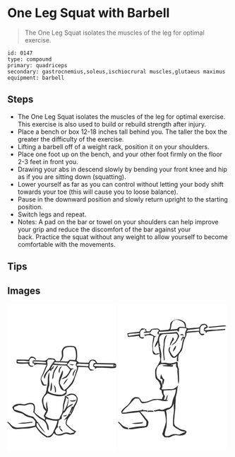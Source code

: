 # One Leg Squat with Barbell
> The One Leg Squat isolates the muscles of the leg for optimal exercise.

``` 
id: 0147 
type: compound 
primary: quadriceps 
secondary: gastrocnemius,soleus,ischiocrural muscles,glutaeus maximus 
equipment: barbell 
``` 

## Steps

 - The One Leg Squat isolates the muscles of the leg for optimal exercise. This exercise is also used to build or rebuild strength after injury.
 - Place a bench or box 12-18 inches tall behind you. The taller the box the greater the difficulty of the exercise.
 - Lifting a barbell off of a weight rack, position it on your shoulders.
 - Place one foot up on the bench, and your other foot firmly on the floor 2-3 feet in front you.
 - Drawing your abs in descend slowly by bending your front knee and hip as if you are sitting down (squatting).
 - Lower yourself as far as you can control without letting your body shift towards your toe (this will cause you to loose balance).
 - Pause in the downward position and slowly return upright to the starting position.
 - Switch legs and repeat.
 - Notes: A pad on the bar or towel on your shoulders can help improve your grip and reduce the discomfort of the bar against your back. Practice the squat without any weight to allow yourself to become comfortable with the movements.

## Tips


## Images

<svg width="185pt" height="250pt" viewBox="0 0 185 250" xmlns="http://www.w3.org/2000/svg"><g fill="#FFF"><path d="M0 0h185v103.33c-.7-1.26-1.53-2.59-3.16-2.41-9.71-.41-19.45-.37-29.15-.66-1.5-1.71-2.06-4.64-4.56-5.19-1.99-.43-4.09-.46-6.07-.03-2.1.8-2.88 3.16-4.14 4.83-5.55.08-11.11.02-16.65-.4-1.26-1.33-2.55-2.64-3.86-3.92 2.09-5.08 1.19-10.69.8-16-.9-2.77-1.31-6.94-4.75-7.59-4.67-1.11-9.61-.72-14.27.31-3.22.66-5.18 3.62-6.39 6.44-1.25 3.33.09 6.88-.08 10.3-.82 2.91-2.55 5.46-3.72 8.24-2.03.03-4.06.04-6.09.05-1.17-1.69-2.05-4.15-4.37-4.47-2.75-.46-5.57-.78-8.35-.57-2.28 1.03-3.79 3.44-6.19 4.09-5.67.03-11.33-.88-17.01-.52-1.32.2-3.19-.39-3.88 1.16-.3 1.19-.28 2.43-.39 3.65.77.22 2.31.67 3.08.89-.04 1.07-.08 2.14-.13 3.21 2.38-3.49 6.72-2.18 10.27-2.08 3.54.26 7.09.41 10.64.7-3.54 6.46-5.22 13.73-8.89 20.13-2.38 4.31-.24 9.23 1.45 13.36 1.82 2.91 6.15 2.21 8.56.37-1.79-.15-3.57-.27-5.35-.37-1.43-2.99-3.55-5.67-4.52-8.87-.52-3.05 1.92-5.46 3.18-8 2.43-4.71 4.14-9.75 6.47-14.51 1.32-2.64.3-5.64.05-8.4.46-.69 1.38-2.08 1.84-2.77 2.77-.06 5.54-.05 8.31 0 .98.69 1.96 1.38 2.95 2.06-1.82 1.34-3.28 3.05-4.14 5.15-2.54 2.33-3.65 5.63-5.37 8.52-3.29 4.12-7.8 7.69-9.04 13.08-.41 1.53.94 2.81 1.39 4.17 1.26-5.94 3.96-11.75 9.17-15.22.26.67.78 2.01 1.03 2.68.64-1.29 1.28-2.58 1.93-3.87l1.95-.64c.79-1.94 1.54-3.9 2.21-5.88-2.03 2.28-4.04 4.59-6.22 6.73 1.17-2.75 2.38-5.5 4.18-7.91 7.37 1.4 14.95 1.25 22.43 1.44 2.38 2.21 4.62 4.57 6.55 7.2-1.92 4.35-4.28 8.76-8.19 11.65-2.41 1.39-4.89 2.74-6.83 4.78 2.9-.86 5.84-1.74 8.56-3.11 3.51-3.33 5.71-7.74 8-11.95.54-1.52 2.17-1.88 3.46-2.51.33-.25.99-.73 1.32-.98-1.87-.05-3.73-.03-5.6.02-1.72-2.24-3.79-4.17-5.93-6 1.81-2.27 3.56-4.59 5.22-6.97 3.7.39 7.42.7 11.03 1.63-.52 1.78-1.34 3.52-1.44 5.41.56 1.54 1.51 2.89 2.34 4.3-2.37 8.87-4.66 18.06-9.73 25.83-3.86 4.41-7.33 9.45-12.46 12.49-2.7-3.63-5.22-7.44-7.26-11.47-.16-7.73 7.18-14.33 4.73-22.37-3.04 7.12-7.14 14.5-6.44 22.48 1.15 5.38 3.87 12.77 10.52 12.56.58.59 1.15 1.18 1.71 1.79-2.41 2.31-5.07 5.04-8.73 4.81-6.82.03-13.87-1.22-19.97-4.36-3.13-1.71-1.78-5.68-.82-8.33 1.91-4.27.78-8.99.94-13.49-.22-4 .57-7.97.45-11.96-4.81 6.83-1.53 15.58-3.78 23.15-1.43 4.3-.98 9.13-3.2 13.16-2.16 2.67-4.59 5.3-5.4 8.75-1.64 4.48.88 8.98 1.49 13.42.36 3.24 2.88 5.38 5.18 7.38-1.68 2.74-3.15 5.62-4.17 8.68 1.27 1.88 2.78 3.79 2.55 6.23-6.81-3.02-12.64-7.72-18.07-12.73.15-4.65 1.97-10.11-1.17-14.16-4.06-3.33-9.51-1.59-13.93-.04-3 1.4-6.12-.3-9.18-.46-5.17-.06-11.1 1.34-13.62 6.36 1.28 2.24 2.12 4.99 4.34 6.51 3.55 1.88 7.63 2.29 11.42 3.53 2.69.63 4.42 2.95 6.75 4.23 3.81 2.05 8.24 2.42 12.16 4.18 1.84 1.2 3.16 3.08 4.27 4.94.46 2.43-.19 4.93-.26 7.39-9.54 2.15-19.3 2.85-29.04 3.35-5.22.33-10.12-2.55-13.3-6.52-1.18-1.55-2.84-2.55-4.62-3.27V0m40.25 89.41a19.251 19.251 0 0 0-4.37 5.38c-6.71-.14-13.42-.53-20.12-.14.13 2.13-1.23 5.26 1.17 6.5 6.04.72 12.17.29 18.25.39 1.03 4.2 5.97 6.97 9.56 3.88-2.28-.77-5.79.21-6.98-2.5-.1-1.47.01-2.94-.26-4.39-5.74 1.55-11.7.61-17.55.68-1.62.2-2.53-1.37-3.52-2.32 6.82-.45 13.99-.88 20.61 1.01.68-2.5 1.26-6.39 4.73-6.12 2.59-.71 4.25.96 5.5 2.98l1.27.28c-.11-4.39-4.69-5.74-8.29-5.63m64.81 13.24c2.61.74 5.88 3.02 8.06.2-2.67-.38-5.37-.52-8.06-.2m-24.41 7.9c-3.56 5.03-3.85 11.37-4.52 17.28 3.48-2.27 1.98-6.91 3.15-10.32 1.6-4.7 5-8.51 7.22-12.91-3.09.48-4.17 3.74-5.85 5.95m7.87-1.1c-1.09 2.44-2.59 5.9-.08 7.97.44-2.15.62-4.34 1.14-6.47.86-1.86 2.29-3.41 3.34-5.17-1.7.89-3.69 1.71-4.4 3.67m22.51 12.33l1.44.04c-.13-4.29 2.86-7.5 3.92-11.44-3.19 2.96-5.69 6.87-5.36 11.4m-16.05 15.6c3.68-2.8 5.66-7.17 8.4-10.8-4.16 2.24-6.93 6.41-8.4 10.8M74.9 132.5c-1.51 5.02-1.54 10.32-2.16 15.5.54-.28 1.61-.84 2.15-1.12 1.31-4.67 1.27-9.71.01-14.38m4.08 5.08c1.29 4.42 2.34 8.95 1.69 13.59.66-.76 1.34-1.5 1.93-2.31.19-4.06-.27-8.52-3.62-11.28m-49.01 63.86c-4.16.03-8.3.54-12.32 1.64 6.47.7 12.96-.22 19.4-.81 2.23-.29 4.65-.34 6.49-1.79-4.57-.58-9.01.98-13.57.96z"/><path d="M96.53 76.49c3.69-3.98 9.64-3.42 14.55-3.16 3.61.2 4.21 4.57 4.93 7.34.42 4.86 1.76 10.27-1.02 14.69-3.06.05-6.1-.56-9.16-.47-1.13.83-2 1.97-3.06 2.89-4.38.37-8.78-.48-13.17-.43 3.43-1.82 4.73-5.68 5.34-9.26.27-3.82-1.4-8.48 1.59-11.6zM139.56 108.81c-.22-4.59-.72-10.47 4.25-12.81 2.79.42 5.57 1.21 6.66 4.1-.96.18-2.88.54-3.83.73-.35 1.31-.8 2.61-.91 3.98-.31 1.85 2.02 2.27 3.08 3.27.05.62.14 1.85.19 2.46 1.24-.77 2.24-2.32 3.86-2.19 7.05-.03 14.12-.07 21.15.66 3.4.35 6.87.29 10.2-.59.19-.66.59-1.99.79-2.66V250H0v-48.54c3.76 2.7 5.7 7.24 9.52 9.85 5.63 2.23 11.74.33 17.57.37 7.15.19 14.23-1.21 21.04-3.26 3.04 4.37 6.09 8.85 10.19 12.32 2.49 2.15 5.4 3.73 8.03 5.7 2.14-.08 4.39.29 6.46-.37 2.75-1.67 4.72-4.32 6.47-6.96 2.2 3.7 6.72 4.54 10.71 4.13 3.6 0 6.48-2.74 10.06-2.88 2.07.24 3.98 1.15 6.03 1.52 2.35.1 4.65-.55 6.98-.82 1.33-1.6 2.61-3.24 3.82-4.93-6.39-2.45-11.52-7.22-16.11-12.12-.56-6.01 3.32-11.02 6.88-15.42 4.07-4.9 5.1-11.42 8.35-16.79 2.04-3.97 4.47-8.58 2.99-13.12-1.47-2.55-3.27-5.52-6.4-6.11-4.56-1.16-9.74.29-12.98 3.72 4.44.42 8.48-3.46 12.86-1.66 2.26 1.11 5.07 2.65 5.21 5.49.56 5.65-3.57 10.12-6.05 14.79-.44-.24-1.33-.7-1.77-.94-1.39 3.91-2.86 7.8-4.5 11.62.56-.25 1.69-.74 2.25-.98 1.2-2.84 2.47-5.66 3.9-8.39a55.41 55.41 0 0 1-4.88 11.23c-.51-.66-1.02-1.32-1.52-1.97-2.26 4.55-5.93 8.14-9.14 12 1.69-.8 3.35-1.68 4.97-2.65-1.15 3.26-2.66 7.17-1.17 10.52 4.25 4.75 9.25 8.83 14.59 12.32-2.56.83-5.18 1.46-7.8 2.05-3.84-1.89-8.21-1.93-12.08-.09-3.62 1.72-7.64 1.97-11.54 1.22-.79-1.73-1.5-3.49-2.1-5.29 1.25-1.87 2.46-3.77 3.64-5.68.85-.28 1.7-.55 2.55-.83-.44-.38-1.31-1.16-1.75-1.55.88-3.26 1.69-6.54 2.1-9.9 1.68-.9 3.36-1.8 5.02-2.73.02-1.64.04-3.28.04-4.92.94-1.62 1.87-3.24 2.8-4.86 4.57-1.88 4.88-7.72 9.16-9.82 2.6-1.75 5.51-3.12 7.67-5.47-4.08.28-7.22 2.9-10.17 5.44.51-5.39 3.38-10.8 1.43-16.2-1.78-1.17-3.56-2.34-5.35-3.51-.32 6.64-3.54 12.78-3.51 19.47-.14 4.59-.46 9.53-3.16 13.44-1.42 2.09-2.12 4.54-3.3 6.77-3.82.91-7.88.81-11.72.09-4.15-1.29-8.73-1.98-11.95-5.16 1.9-4.09 5.62-8.12 4.34-12.95-.99-3.92-1.13-7.96-1.56-11.96-1.84 4.45-1.37 9.25-.5 13.85-4.68-4.75-6.32-11.67-5.31-18.14.69-4.06 4.66-6.12 6.94-9.22 4.73 2.21 9.84 3.53 14.92 4.67 5.39.71 11.8 1.14 16.02-2.96 2.28-1.82 1.54-4.92 1.5-7.43 3.08-3.15 6.35-6.12 9.25-9.44 3.4-4.17 4-9.67 6.02-14.5 1.71-4.94 4.05-9.75 4.52-15.02 5.55.16 11.11.09 16.64.59 1.02 2.1 2.36 4.01 4.07 5.6 2.24-.12 4.46-.29 6.67-.68-2.11-1.01-4.42-1.39-6.7-1.82l-1.6-1.92m-34.14 54.8c2.4 2.58 6.33 2.46 9.5 1.67l1.89-2.81c-3.56 1.93-7.55 1.29-11.39 1.14m-11.77 26.48c2.75.91 6.44 1.71 7.55-1.82-2.45.9-4.94 1.61-7.55 1.82m-5.29 17.24c-1.17 4.23 2.37 7.21 5.22 9.66.47-2.93-2.11-4.59-4.14-6.07.24-.83.74-2.49.98-3.32-.51-.06-1.55-.2-2.06-.27zM43.84 97.69c7.16-.14 14.36.22 21.48.94.09.56.29 1.69.38 2.26-6.99.2-13.93-1.04-20.92-.99-.23-.55-.7-1.66-.94-2.21zM78.72 100.62c1.84-2.3 4.67-1.57 7.18-1.49 5.39.37 10.85-.25 16.19.84-.22.6-.65 1.82-.87 2.42-3.35.65-6.78.47-10.15.09-4.13-.5-8.41-.31-12.35-1.86z"/><path d="M118.95 104.85c-3.47-1.38 1.07-3.11 2.82-3.34 5.42.56 10.86.58 16.3.77-.11 1.13-.27 2.26-.48 3.39-6.24.56-12.4-1.15-18.64-.82zM148.17 103.16c1.26-1.33 3.23-.71 4.84-.87 9.12.32 18.25.44 27.37.66-.02.88-.05 2.64-.07 3.53-10.13-.61-20.26-.66-30.39-.81-1.52.48-4.23-1.47-1.75-2.51zM182.26 103.83c1.37.21 1.59.89.68 2.05-1.37-.19-1.59-.88-.68-2.05zM99.68 158.19c1.2 1.32 2.46 2.57 3.86 3.69-1.53 7.26-2.92 15.29-8.57 20.61.48-2.84 1.06-5.68 1.35-8.55.42-5.4 3.41-10.27 3.36-15.75zM32.65 171.59c3.63-1.52 8.64-2.91 11.6.58 1.41 3.89.18 8.09-.18 12.07.35.21 1.04.64 1.39.85 3.36 4.73 7.91 8.56 13.04 11.26 4.19 2.12 7.61 6.1 8.5 10.79.76 2.61.62 5.87 3.09 7.61 1.11-5.97-1.77-12.02-5.23-16.76.38-.94.77-1.89 1.16-2.83 6.26 1.72 12.59 3.56 19.15 3.27-1.26 6.01-3.63 11.61-6.56 16.99-1.35 5.02-5.73 9.45-11.19 9.21-6.68-4.21-12.75-9.46-17.03-16.14-1.05-1.67-.77-3.71-.99-5.56 1.13-.06 2.26-.11 3.39-.14l-.86.61c3.37 5.92 7.53 11.46 12.74 15.88-3.85-5.78-8.27-11.17-11.74-17.21l-.41-.6c-.44-.29-1.31-.87-1.75-1.17-1.51-3.54-4.56-5.91-7-8.76-2.82-.53-5.59-1.27-8.28-2.27-4.54-1.78-8.22-5.24-12.88-6.76-3.46-1.18-7.02-2.09-10.55-3.03-.15-1.48-1.61-3.35-.18-4.54 2.35-1.25 5.01-1.85 7.35-3.15 4.49-.44 9.13 1.81 13.42-.2zM102.15 192.33c.67.42.67.42 0 0z"/></g><g fill="#333"><path d="M99.19 72.27c4.66-1.03 9.6-1.42 14.27-.31 3.44.65 3.85 4.82 4.75 7.59.39 5.31 1.29 10.92-.8 16 1.31 1.28 2.6 2.59 3.86 3.92 5.54.42 11.1.48 16.65.4 1.26-1.67 2.04-4.03 4.14-4.83 1.98-.43 4.08-.4 6.07.03 2.5.55 3.06 3.48 4.56 5.19 9.7.29 19.44.25 29.15.66 1.63-.18 2.46 1.15 3.16 2.41v2.43c-.2.67-.6 2-.79 2.66-3.33.88-6.8.94-10.2.59-7.03-.73-14.1-.69-21.15-.66-1.62-.13-2.62 1.42-3.86 2.19-.05-.61-.14-1.84-.19-2.46-1.06-1-3.39-1.42-3.08-3.27.11-1.37.56-2.67.91-3.98.95-.19 2.87-.55 3.83-.73-1.09-2.89-3.87-3.68-6.66-4.1-4.97 2.34-4.47 8.22-4.25 12.81l1.6 1.92c2.28.43 4.59.81 6.7 1.82-2.21.39-4.43.56-6.67.68-1.71-1.59-3.05-3.5-4.07-5.6-5.53-.5-11.09-.43-16.64-.59-.47 5.27-2.81 10.08-4.52 15.02-2.02 4.83-2.62 10.33-6.02 14.5-2.9 3.32-6.17 6.29-9.25 9.44.04 2.51.78 5.61-1.5 7.43-4.22 4.1-10.63 3.67-16.02 2.96-5.08-1.14-10.19-2.46-14.92-4.67-2.28 3.1-6.25 5.16-6.94 9.22-1.01 6.47.63 13.39 5.31 18.14-.87-4.6-1.34-9.4.5-13.85.43 4 .57 8.04 1.56 11.96 1.28 4.83-2.44 8.86-4.34 12.95 3.22 3.18 7.8 3.87 11.95 5.16 3.84.72 7.9.82 11.72-.09 1.18-2.23 1.88-4.68 3.3-6.77 2.7-3.91 3.02-8.85 3.16-13.44-.03-6.69 3.19-12.83 3.51-19.47 1.79 1.17 3.57 2.34 5.35 3.51 1.95 5.4-.92 10.81-1.43 16.2 2.95-2.54 6.09-5.16 10.17-5.44-2.16 2.35-5.07 3.72-7.67 5.47-4.28 2.1-4.59 7.94-9.16 9.82-.93 1.62-1.86 3.24-2.8 4.86 0 1.64-.02 3.28-.04 4.92-1.66.93-3.34 1.83-5.02 2.73-.41 3.36-1.22 6.64-2.1 9.9.44.39 1.31 1.17 1.75 1.55-.85.28-1.7.55-2.55.83-1.18 1.91-2.39 3.81-3.64 5.68.6 1.8 1.31 3.56 2.1 5.29 3.9.75 7.92.5 11.54-1.22 3.87-1.84 8.24-1.8 12.08.09 2.62-.59 5.24-1.22 7.8-2.05-5.34-3.49-10.34-7.57-14.59-12.32-1.49-3.35.02-7.26 1.17-10.52-1.62.97-3.28 1.85-4.97 2.65 3.21-3.86 6.88-7.45 9.14-12 .5.65 1.01 1.31 1.52 1.97a55.41 55.41 0 0 0 4.88-11.23c-1.43 2.73-2.7 5.55-3.9 8.39-.56.24-1.69.73-2.25.98 1.64-3.82 3.11-7.71 4.5-11.62.44.24 1.33.7 1.77.94 2.48-4.67 6.61-9.14 6.05-14.79-.14-2.84-2.95-4.38-5.21-5.49-4.38-1.8-8.42 2.08-12.86 1.66 3.24-3.43 8.42-4.88 12.98-3.72 3.13.59 4.93 3.56 6.4 6.11 1.48 4.54-.95 9.15-2.99 13.12-3.25 5.37-4.28 11.89-8.35 16.79-3.56 4.4-7.44 9.41-6.88 15.42 4.59 4.9 9.72 9.67 16.11 12.12a86.477 86.477 0 0 1-3.82 4.93c-2.33.27-4.63.92-6.98.82-2.05-.37-3.96-1.28-6.03-1.52-3.58.14-6.46 2.88-10.06 2.88-3.99.41-8.51-.43-10.71-4.13-1.75 2.64-3.72 5.29-6.47 6.96-2.07.66-4.32.29-6.46.37-2.63-1.97-5.54-3.55-8.03-5.7-4.1-3.47-7.15-7.95-10.19-12.32-6.81 2.05-13.89 3.45-21.04 3.26-5.83-.04-11.94 1.86-17.57-.37-3.82-2.61-5.76-7.15-9.52-9.85v-1.32c1.78.72 3.44 1.72 4.62 3.27 3.18 3.97 8.08 6.85 13.3 6.52 9.74-.5 19.5-1.2 29.04-3.35.07-2.46.72-4.96.26-7.39-1.11-1.86-2.43-3.74-4.27-4.94-3.92-1.76-8.35-2.13-12.16-4.18-2.33-1.28-4.06-3.6-6.75-4.23-3.79-1.24-7.87-1.65-11.42-3.53-2.22-1.52-3.06-4.27-4.34-6.51 2.52-5.02 8.45-6.42 13.62-6.36 3.06.16 6.18 1.86 9.18.46 4.42-1.55 9.87-3.29 13.93.04 3.14 4.05 1.32 9.51 1.17 14.16 5.43 5.01 11.26 9.71 18.07 12.73.23-2.44-1.28-4.35-2.55-6.23 1.02-3.06 2.49-5.94 4.17-8.68-2.3-2-4.82-4.14-5.18-7.38-.61-4.44-3.13-8.94-1.49-13.42.81-3.45 3.24-6.08 5.4-8.75 2.22-4.03 1.77-8.86 3.2-13.16 2.25-7.57-1.03-16.32 3.78-23.15.12 3.99-.67 7.96-.45 11.96-.16 4.5.97 9.22-.94 13.49-.96 2.65-2.31 6.62.82 8.33 6.1 3.14 13.15 4.39 19.97 4.36 3.66.23 6.32-2.5 8.73-4.81-.56-.61-1.13-1.2-1.71-1.79-6.65.21-9.37-7.18-10.52-12.56-.7-7.98 3.4-15.36 6.44-22.48 2.45 8.04-4.89 14.64-4.73 22.37 2.04 4.03 4.56 7.84 7.26 11.47 5.13-3.04 8.6-8.08 12.46-12.49 5.07-7.77 7.36-16.96 9.73-25.83-.83-1.41-1.78-2.76-2.34-4.3.1-1.89.92-3.63 1.44-5.41-3.61-.93-7.33-1.24-11.03-1.63-1.66 2.38-3.41 4.7-5.22 6.97 2.14 1.83 4.21 3.76 5.93 6 1.87-.05 3.73-.07 5.6-.02-.33.25-.99.73-1.32.98-1.29.63-2.92.99-3.46 2.51-2.29 4.21-4.49 8.62-8 11.95-2.72 1.37-5.66 2.25-8.56 3.11 1.94-2.04 4.42-3.39 6.83-4.78 3.91-2.89 6.27-7.3 8.19-11.65-1.93-2.63-4.17-4.99-6.55-7.2-7.48-.19-15.06-.04-22.43-1.44-1.8 2.41-3.01 5.16-4.18 7.91 2.18-2.14 4.19-4.45 6.22-6.73-.67 1.98-1.42 3.94-2.21 5.88l-1.95.64c-.65 1.29-1.29 2.58-1.93 3.87-.25-.67-.77-2.01-1.03-2.68-5.21 3.47-7.91 9.28-9.17 15.22-.45-1.36-1.8-2.64-1.39-4.17 1.24-5.39 5.75-8.96 9.04-13.08 1.72-2.89 2.83-6.19 5.37-8.52.86-2.1 2.32-3.81 4.14-5.15-.99-.68-1.97-1.37-2.95-2.06-2.77-.05-5.54-.06-8.31 0-.46.69-1.38 2.08-1.84 2.77.25 2.76 1.27 5.76-.05 8.4-2.33 4.76-4.04 9.8-6.47 14.51-1.26 2.54-3.7 4.95-3.18 8 .97 3.2 3.09 5.88 4.52 8.87 1.78.1 3.56.22 5.35.37-2.41 1.84-6.74 2.54-8.56-.37-1.69-4.13-3.83-9.05-1.45-13.36 3.67-6.4 5.35-13.67 8.89-20.13-3.55-.29-7.1-.44-10.64-.7-3.55-.1-7.89-1.41-10.27 2.08.05-1.07.09-2.14.13-3.21-.77-.22-2.31-.67-3.08-.89.11-1.22.09-2.46.39-3.65.69-1.55 2.56-.96 3.88-1.16 5.68-.36 11.34.55 17.01.52 2.4-.65 3.91-3.06 6.19-4.09 2.78-.21 5.6.11 8.35.57 2.32.32 3.2 2.78 4.37 4.47 2.03-.01 4.06-.02 6.09-.05 1.17-2.78 2.9-5.33 3.72-8.24.17-3.42-1.17-6.97.08-10.3 1.21-2.82 3.17-5.78 6.39-6.44m-2.66 4.22c-2.99 3.12-1.32 7.78-1.59 11.6-.61 3.58-1.91 7.44-5.34 9.26 4.39-.05 8.79.8 13.17.43 1.06-.92 1.93-2.06 3.06-2.89 3.06-.09 6.1.52 9.16.47 2.78-4.42 1.44-9.83 1.02-14.69-.72-2.77-1.32-7.14-4.93-7.34-4.91-.26-10.86-.82-14.55 3.16m-52.69 21.2c.24.55.71 1.66.94 2.21 6.99-.05 13.93 1.19 20.92.99-.09-.57-.29-1.7-.38-2.26-7.12-.72-14.32-1.08-21.48-.94m34.88 2.93c3.94 1.55 8.22 1.36 12.35 1.86 3.37.38 6.8.56 10.15-.09.22-.6.65-1.82.87-2.42-5.34-1.09-10.8-.47-16.19-.84-2.51-.08-5.34-.81-7.18 1.49m40.23 4.23c6.24-.33 12.4 1.38 18.64.82.21-1.13.37-2.26.48-3.39-5.44-.19-10.88-.21-16.3-.77-1.75.23-6.29 1.96-2.82 3.34m29.22-1.69c-2.48 1.04.23 2.99 1.75 2.51 10.13.15 20.26.2 30.39.81.02-.89.05-2.65.07-3.53-9.12-.22-18.25-.34-27.37-.66-1.61.16-3.58-.46-4.84.87m34.09.67c-.91 1.17-.69 1.86.68 2.05.91-1.16.69-1.84-.68-2.05m-82.58 54.36c.05 5.48-2.94 10.35-3.36 15.75-.29 2.87-.87 5.71-1.35 8.55 5.65-5.32 7.04-13.35 8.57-20.61-1.4-1.12-2.66-2.37-3.86-3.69m-67.03 13.4c-4.29 2.01-8.93-.24-13.42.2-2.34 1.3-5 1.9-7.35 3.15-1.43 1.19.03 3.06.18 4.54 3.53.94 7.09 1.85 10.55 3.03 4.66 1.52 8.34 4.98 12.88 6.76 2.69 1 5.46 1.74 8.28 2.27 2.44 2.85 5.49 5.22 7 8.76.44.3 1.31.88 1.75 1.17l.41.6c3.47 6.04 7.89 11.43 11.74 17.21-5.21-4.42-9.37-9.96-12.74-15.88l.86-.61c-1.13.03-2.26.08-3.39.14.22 1.85-.06 3.89.99 5.56 4.28 6.68 10.35 11.93 17.03 16.14 5.46.24 9.84-4.19 11.19-9.21 2.93-5.38 5.3-10.98 6.56-16.99-6.56.29-12.89-1.55-19.15-3.27-.39.94-.78 1.89-1.16 2.83 3.46 4.74 6.34 10.79 5.23 16.76-2.47-1.74-2.33-5-3.09-7.61-.89-4.69-4.31-8.67-8.5-10.79-5.13-2.7-9.68-6.53-13.04-11.26-.35-.21-1.04-.64-1.39-.85.36-3.98 1.59-8.18.18-12.07-2.96-3.49-7.97-2.1-11.6-.58m69.5 20.74c.67.42.67.42 0 0z"/><path d="M40.25 89.41c3.6-.11 8.18 1.24 8.29 5.63l-1.27-.28c-1.25-2.02-2.91-3.69-5.5-2.98-3.47-.27-4.05 3.62-4.73 6.12-6.62-1.89-13.79-1.46-20.61-1.01.99.95 1.9 2.52 3.52 2.32 5.85-.07 11.81.87 17.55-.68.27 1.45.16 2.92.26 4.39 1.19 2.71 4.7 1.73 6.98 2.5-3.59 3.09-8.53.32-9.56-3.88-6.08-.1-12.21.33-18.25-.39-2.4-1.24-1.04-4.37-1.17-6.5 6.7-.39 13.41 0 20.12.14 1.12-2.05 2.6-3.86 4.37-5.38zM105.06 102.65c2.69-.32 5.39-.18 8.06.2-2.18 2.82-5.45.54-8.06-.2zM80.65 110.55c1.68-2.21 2.76-5.47 5.85-5.95-2.22 4.4-5.62 8.21-7.22 12.91-1.17 3.41.33 8.05-3.15 10.32.67-5.91.96-12.25 4.52-17.28zM88.52 109.45c.71-1.96 2.7-2.78 4.4-3.67-1.05 1.76-2.48 3.31-3.34 5.17-.52 2.13-.7 4.32-1.14 6.47-2.51-2.07-1.01-5.53.08-7.97zM111.03 121.78c-.33-4.53 2.17-8.44 5.36-11.4-1.06 3.94-4.05 7.15-3.92 11.44l-1.44-.04zM94.98 137.38c1.47-4.39 4.24-8.56 8.4-10.8-2.74 3.63-4.72 8-8.4 10.8zM74.9 132.5c1.26 4.67 1.3 9.71-.01 14.38-.54.28-1.61.84-2.15 1.12.62-5.18.65-10.48 2.16-15.5zM78.98 137.58c3.35 2.76 3.81 7.22 3.62 11.28-.59.81-1.27 1.55-1.93 2.31.65-4.64-.4-9.17-1.69-13.59zM105.42 163.61c3.84.15 7.83.79 11.39-1.14l-1.89 2.81c-3.17.79-7.1.91-9.5-1.67zM93.65 190.09c2.61-.21 5.1-.92 7.55-1.82-1.11 3.53-4.8 2.73-7.55 1.82zM29.97 201.44c4.56.02 9-1.54 13.57-.96-1.84 1.45-4.26 1.5-6.49 1.79-6.44.59-12.93 1.51-19.4.81 4.02-1.1 8.16-1.61 12.32-1.64zM88.36 207.33c.51.07 1.55.21 2.06.27-.24.83-.74 2.49-.98 3.32 2.03 1.48 4.61 3.14 4.14 6.07-2.85-2.45-6.39-5.43-5.22-9.66z"/></g></svg>
<svg width="185pt" height="250pt" viewBox="0 0 185 250" xmlns="http://www.w3.org/2000/svg"><g fill="#FFF"><path d="M0 0h185v250H0v-48.59c3.5 2.7 5.6 6.73 8.99 9.52 2.78 1.55 6.16 1.46 9.23 1.92-.8-1.04-1.62-2.06-2.44-3.07-3.9-.51-7.72-2.23-10.24-5.32-1.52-1.83-3.24-3.51-5.54-4.32V0m95.17 27.33c-2.82 1.55-5.99 3.65-6.44 7.13-.64 3.28.34 7.95-3.61 9.41-4.27.72-8.66.64-12.92 1.54-1.53-1.28-2.97-2.71-4.75-3.63-2.86-.18-5.72.36-8.57.59-2.76.03-4.01 2.82-5.7 4.54-1.61-.07-3.22-.13-4.83-.17-.24-1.09-.74-3.27-.99-4.37-.72.5-1.43 1.01-2.14 1.53.64.64 1.92 1.93 2.57 2.58-1.91.24-3.46 1.2-4.58 2.76 3.9-.12 7.76-.82 11.67-.76-1.9 4.26-7.1 2.57-10.72 4 .62.72 1.23 1.44 1.85 2.16-.11.59-.32 1.77-.43 2.36.29-.99.58-1.97.86-2.96 4.55-1.13 9.54-1.87 13.53 1.19-.65 5.56-1.75 11.12-1.92 16.71.97 4.46-.81 9.57 2.27 13.44 3.4 1.89 7.33.59 10.48-1.13-.62 3.96.97 7.77.78 11.7-2.06 4.64-4.53 9.12-7.31 13.38-2.15 3.12-1.07 7.1-1.21 10.63.26 3.12.29 6.91 3.12 8.91 3.5 2.86 5.28 7.26 5.88 11.65-.58 1.39-1.17 2.79-1.74 4.19 1.13.69 2.28 1.38 3.42 2.07.23 3.23 1.15 6.37 2.89 9.12-.63 1.94-1.38 3.83-2.19 5.7-5 .02-10.03-.33-15.01.18-6 2.41-12.44 5.75-19.09 4-1.85-2.23-2.69-5.47-5.42-6.84-3-.81-6.65-1.35-9.22.84-3.61 2.2-4.73 6.52-7.28 9.63-3.88 5.06-10.47 7.62-13.26 13.56.4 1.16.96 2.24 1.5 3.34 4.81.35 9.5-.79 14.26-1.14 4.94-.68 9.97-.61 14.86-1.67 4.11 4.68 7.59 9.83 11.43 14.71 1.78 2.51.74 5.73.27 8.49-2.46 1.5-5.71.7-8.48 1.15-7.06.1-13.89 2.23-20.87 2.75.12.78.41 1.5.98 2.07 4.29.39 8.56-.54 12.78-1.21 5.43-.71 10.97-.91 16.26-2.4 2.92-1.09 2.95-4.66 3.36-7.23.47-3.66-3.24-5.7-4.97-8.42-2.53-3.93-6.06-7.02-9.12-10.52 3.94-.44 8.12-1.46 11.87.39-.03-.88-.06-1.75-.08-2.63-2.27 0-4.54-.09-6.81-.06l.44-1.45c-8.01 3.58-17.02 2.04-25.35 4.3-3.48 1.07-7.14 1.18-10.75.83 1.71-2.16 3.19-4.5 5.08-6.5 5.96-4.63 10.58-10.68 15.76-16.11 2.06-2.21 5.42-.76 8.03-.69 1.7 2.99 2.88 8.51 7.29 7.69 4.81-.59 9.48-2.04 13.89-4.02 3.15-1.52 6.71-1.38 10.09-1.87 6.12.82 12.8 4.27 18.67.81-.83-.1-2.49-.32-3.32-.43.84-1.75 1.48-3.59 1.67-5.54.25-.95.49-1.91.74-2.86-2.73 1.78-2.33 5.56-4.09 8.07-.73.03-2.18.08-2.91.11.7-2.11 1.41-4.22 2.12-6.33-2.57-2.62-3.07-6.15-2.19-9.61 6.87-.74 13.92.21 20.61-2-.17 3.92-.78 7.88-2.63 11.39-2.44 4.53-3.25 9.64-4.28 14.61-1.03 2.59-3.24 5.16-6.19 5.43-2.79.22-5.16 1.68-7.63 2.85-2.38 1.12-5.09.25-7.41-.63-3.26 1.01-6.56 1.94-9.96 2.38.76.61 1.52 1.23 2.27 1.85 1.92-.32 3.84-.66 5.74-1.08 3.51.32 7.03.4 10.55.43 1.56 5.8 2.7 11.77 2.65 17.79-.87 6.24-3.82 11.94-5.25 18.06l-.29.65a3.81 3.81 0 0 0-.05 3.55l.34.59c.96 1.15 1.96 2.29 2.94 3.44 2.62.08 5.25.25 7.87.17 3.17-.65 5.78-2.9 9.02-3.32 4.02-1.23 8.11 1.2 12.13.03 2.3-.45 4.85-.85 6.47-2.74 1.18-1.21 2.87-3.58.88-4.86-3.02-2.14-7.06-1.74-10.27-3.51-2.78-1.52-5.57-3.08-8.06-5.05-3.07-4.37-1.5-9.98-1.23-14.91.4-7.41 2.11-14.73 1.54-22.17 1.25-5.11-.17-10.5 1.63-15.51 1.88-5.21 1.12-10.93 3.17-16.08 2.94-9.23.65-18.96 1.11-28.43-1.43-3.1-2.52-6.25-1.64-9.74-.51-.62-1.01-1.23-1.52-1.84-5.41 2.13-11.33 3.34-17.08 1.94-3.15-.91-6.4.13-9.59-.38-.17-2.4-.72-4.81-.4-7.21 1.45-7.28-.49-14.72-2.72-21.64l1.46.52c-1.93-5.13-3.27-11.08-.8-16.26 1.57-1.87 3.65-3.55 6.15-3.85 5.95-.61 11.95-.53 17.9-1.08 1.86-.04 4.25-.77 5.34 1.29 2.58 2.81-.02 6.6-1.26 9.43-1.59 4.14-6.24 5.86-7.97 9.92 2.35-1.57 4.6-3.3 6.76-5.13 2.29-2.82 3.77-6.21 5.47-9.39 1.25-3.54-1.63-6.15-3.46-8.74-9.7.89-19.41 1.74-29.12 2.39-1.63 3.8-3.27 7.63-3.72 11.78-2.36 3.73-4.39 7.64-4.8 12.13 2.7-2.44 4.3-5.68 5.72-8.97.58 6.03 1.34 12.01 2.74 17.92-.63.52-1.27 1.05-1.91 1.57l-.01-1.14c-1.64.45-3.27.92-4.89 1.4-1.88-2.31-4.96-4.39-4.66-7.73.03-4.26-.58-8.73 1.15-12.77.9-2.32.75-4.86 1.2-7.27 1.19-.94 2.47-1.75 3.84-2.43-1.22.16-2.45.06-3.66-.1-2.52-1.46-5.07-2.85-7.6-4.28 1.22-2.11 1.83-4.77 3.84-6.3 2.95-.47 5.96-.34 8.9-.85 1 .87 2 1.74 3.01 2.6-3.02.84-4.53 5.37-.63 6.36.02-1.57-.01-3.14.04-4.72 10.41-.08 20.73-1.84 31.14-2.23.8.91 1.61 1.8 2.45 2.69.45-2.31.93-4.62 1.48-6.91 3.97-.47 7.97-.03 11.88.72-.18 1.15-.38 2.3-.62 3.44-2.41 2.9-1.08 6.95-1.76 10.38-.68.34-2.04 1.01-2.71 1.35l-.04-2.09c-2.79 1.93-4.21 5.15-3.85 8.52 1.39-1.66 2.22-3.65 2.85-5.7.42.52.84 1.05 1.26 1.58-3.07 5.73-1.96 12.59-5.05 18.28-1.92 3.84-4.66 7.25-7.83 10.14-1.09.87-2.1 2.19-3.66 2.05-3.72-2.43-5.4-6.83-7.3-10.64.1-2.42.94-4.73 1.13-7.14-2.42 2.44-4.02 6.38-2.24 9.62 1.65 3.56 2.77 7.87 6.52 9.85 3.18 1.05 6.14-.63 7.95-3.18-.8 2.96-1.26 6.01-1.05 9.09l2.52.12c-.35-3.25-.39-6.59.43-9.77.95-3.51 4.1-5.73 5.71-8.88 1.85-5.06 1.65-10.62 3.5-15.69 1.23-4.67 4.99-8.52 4.22-13.63 6.99-1.04 14.13-.8 21.08-2.18.39 3.21 2.43 5.35 5.41 6.39 1.27-.44 2.54-.87 3.81-1.3l-.08-1.42c-2.27-.33-5.61 1.01-6.73-1.7-.59-3.5-.62-7.21.94-10.47 1.48-2.72 4.99-2.45 7.59-3.12.68 1.22 1.35 2.44 2.01 3.68-.83.2-2.49.6-3.32.79-.77 1.83-1.66 3.85-.99 5.85.95.48 1.93.9 2.93 1.29.07.7.2 2.11.26 2.82.76-.98 1.51-1.96 2.27-2.93 3.53-.38 7.08-.65 10.6-1.11 6.55-.98 13.25-.47 19.77-1.69.15-.48.45-1.43.61-1.91-7.93.58-15.82 1.74-23.77 1.58-4.04.18-8.09 1.27-12.13.46.89-.98 1.81-1.93 2.77-2.84 1.82-.04 3.04-1.21 3.55-2.86l-.87.1c-.47-3.62-3.64-5.32-7.02-4.54-3.48-.25-5.35 3-6.72 5.65-5.42.88-10.94.65-16.35 1.63-2.22.64-4.32-.31-6.35-1.1-.28-3.52.11-8.17-3.54-10.11-4.58-3.8-11.21-4.91-16.81-2.95M153.03 39c.77.57 1.55 1.14 2.34 1.7 9.42-1.2 18.88-2.15 28.36-2.71-.34-.37-1.03-1.1-1.37-1.47-9.8.22-19.54 1.89-29.33 2.48M35.89 47.43c-6.74.55-13.46 1.41-20.15 2.44.13 2.15.48 4.28 1.18 6.32 6.12-.57 12.26-1.1 18.33-2.06.92 3.79 4.65 5.49 8.25 4.32.01-.44.02-1.3.03-1.74-1.94-.32-5.27 1.04-5.82-1.69-.23-3.48-1.17-7.84 1.78-10.47 2.22-.96 4.74-1.16 6.74-2.63-2.07-.25-4.14-.38-6.22-.38-1.58 1.81-2.98 3.77-4.12 5.89m68.88 4.99c2.28.5 4.57.91 6.86 1.31-.88-3.52-4.48-2.38-6.86-1.31M77.47 68c.25 4.76-1.75 9.35-1.03 14.1.26 4.88 1.21 9.69 1.39 14.58.58-.93 1.63-1.8 1.34-3.02-.99-7.87-1.63-15.87-.04-23.71-.47-6.2 1.6-12.02 4.18-17.53-5.49 3.03-5.81 10.05-5.84 15.58m14.98-10.64c-.2 5.08-5.21 8.67-4.09 13.97 1.84-3.73 3.78-7.45 6.49-10.65l-.51-2.94c-.47-.09-1.42-.29-1.89-.38m.63 23.89c3-2.67 5.47-6.24 5.57-10.39-3.3 2.42-4.74 6.53-5.57 10.39M49.41 183.2c3.8.1 7.6.09 11.4-.06-.65-.66-1.3-1.33-1.95-1.99-2.62 0-5.25.03-7.88.02-.52.68-1.04 1.35-1.57 2.03m-26.65 19.51c5.63 1.6 11.63.84 17.34.16 1.34-.03 1.65-1.59 2.32-2.44-6.53.99-13.11 1.47-19.66 2.28z"/><path d="M93.41 29.36c4.91-4.87 12.41-1.08 17.24 2.07 2.53 1.85 2.5 5.33 3.28 8.08-3.05-.14-6.08-.74-9.14-.49-1.92.53-3.16 2.24-4.52 3.58-3.83.29-7.63.8-11.46 1.08 2.35-4.51 1.22-10.25 4.6-14.32zM119.05 44c6.35-.49 12.65-1.3 18.96-2.22-.01 1.32-.05 2.64-.12 3.95-7.26 0-14.48.8-21.72 1.34.98-1.01 1.94-2.03 2.88-3.07zM16.81 51.85c4.1-1.85 8.8-1.19 13.16-1.75 2.46-.09 5.28-1.14 7.27.96-5.96 2.34-12.6 1.76-18.75 3.56-.59-.9-1.15-1.83-1.68-2.77zM88.42 103.68c3.45-.52 6.83-1.38 10.14-2.48.09 2.34-.61 4.96 1.13 6.87 2.21 2.5.56 5.91 1.16 8.86 1.13 6.38.21 12.93 1.75 19.25-.24 3.54-3.74 5.14-6.3 6.91-2.7 1.99-6.15 1.65-9.3 1.7-4.39-.16-8.79 1-13.12-.1.63-1.85 1.52-3.67 1.58-5.66-.41-2.85-2.09-5.3-2.66-8.11-1.73-1.58-3.59-2.98-5.5-4.32-2.73-5.49-3.08-12.32-.92-18.05.98-3.21 3.99-4.84 6.63-6.51 3.98.46 8.14.08 11.84 1.91-3.36.23-6.78-.14-10.05.9 4.94 1.47 10.15 1.48 15.26 1.69 1.32.13 4.61-.64 3.07-2.57-1.57-.12-3.14-.22-4.71-.29m-16.94 22.93c1.52.31 2.88 1.03 4.17 1.87-.73 3.04-.95 6.2.11 9.19 2.15-2.5 1.74-6.06 2.98-8.99-3.09-2.28-4.37-5.9-5.52-9.41-.96 2.35-1.15 4.89-1.74 7.34zM83.42 179.75c5.45-.67 10.08-5.6 11.07-10.91 0 5.34.84 10.73.02 16.05-1.08 7.32-1.7 14.77-.97 22.15 3.39 3.47 7.92 5.25 11.97 7.77 2.75 1.61 6.03 1.6 9.06 2.35-3.46 1.42-6.89 2.9-10.25 4.52-5.08-.43-10.77-1.79-15.36 1.14-2.4 1.55-5.3 1.7-8.07 1.69-.41-.62-1.24-1.84-1.65-2.46.36-4.65 1.84-9.07 3.01-13.55.64-5.13.34-10.31.35-15.46-.13-3.9.29-7.93-1.25-11.62.69-.56 1.38-1.11 2.07-1.67z"/></g><g fill="#333"><path d="M95.17 27.33c5.6-1.96 12.23-.85 16.81 2.95 3.65 1.94 3.26 6.59 3.54 10.11 2.03.79 4.13 1.74 6.35 1.1 5.41-.98 10.93-.75 16.35-1.63 1.37-2.65 3.24-5.9 6.72-5.65 3.38-.78 6.55.92 7.02 4.54l.87-.1c-.51 1.65-1.73 2.82-3.55 2.86-.96.91-1.88 1.86-2.77 2.84 4.04.81 8.09-.28 12.13-.46 7.95.16 15.84-1 23.77-1.58-.16.48-.46 1.43-.61 1.91-6.52 1.22-13.22.71-19.77 1.69-3.52.46-7.07.73-10.6 1.11-.76.97-1.51 1.95-2.27 2.93-.06-.71-.19-2.12-.26-2.82-1-.39-1.98-.81-2.93-1.29-.67-2 .22-4.02.99-5.85.83-.19 2.49-.59 3.32-.79-.66-1.24-1.33-2.46-2.01-3.68-2.6.67-6.11.4-7.59 3.12-1.56 3.26-1.53 6.97-.94 10.47 1.12 2.71 4.46 1.37 6.73 1.7l.08 1.42c-1.27.43-2.54.86-3.81 1.3-2.98-1.04-5.02-3.18-5.41-6.39-6.95 1.38-14.09 1.14-21.08 2.18.77 5.11-2.99 8.96-4.22 13.63-1.85 5.07-1.65 10.63-3.5 15.69-1.61 3.15-4.76 5.37-5.71 8.88-.82 3.18-.78 6.52-.43 9.77l-2.52-.12c-.21-3.08.25-6.13 1.05-9.09-1.81 2.55-4.77 4.23-7.95 3.18-3.75-1.98-4.87-6.29-6.52-9.85-1.78-3.24-.18-7.18 2.24-9.62-.19 2.41-1.03 4.72-1.13 7.14 1.9 3.81 3.58 8.21 7.3 10.64 1.56.14 2.57-1.18 3.66-2.05 3.17-2.89 5.91-6.3 7.83-10.14 3.09-5.69 1.98-12.55 5.05-18.28-.42-.53-.84-1.06-1.26-1.58-.63 2.05-1.46 4.04-2.85 5.7-.36-3.37 1.06-6.59 3.85-8.52l.04 2.09c.67-.34 2.03-1.01 2.71-1.35.68-3.43-.65-7.48 1.76-10.38.24-1.14.44-2.29.62-3.44-3.91-.75-7.91-1.19-11.88-.72-.55 2.29-1.03 4.6-1.48 6.91-.84-.89-1.65-1.78-2.45-2.69-10.41.39-20.73 2.15-31.14 2.23-.05 1.58-.02 3.15-.04 4.72-3.9-.99-2.39-5.52.63-6.36-1.01-.86-2.01-1.73-3.01-2.6-2.94.51-5.95.38-8.9.85-2.01 1.53-2.62 4.19-3.84 6.3 2.53 1.43 5.08 2.82 7.6 4.28 1.21.16 2.44.26 3.66.1-1.37.68-2.65 1.49-3.84 2.43-.45 2.41-.3 4.95-1.2 7.27-1.73 4.04-1.12 8.51-1.15 12.77-.3 3.34 2.78 5.42 4.66 7.73 1.62-.48 3.25-.95 4.89-1.4l.01 1.14c.64-.52 1.28-1.05 1.91-1.57-1.4-5.91-2.16-11.89-2.74-17.92-1.42 3.29-3.02 6.53-5.72 8.97.41-4.49 2.44-8.4 4.8-12.13.45-4.15 2.09-7.98 3.72-11.78 9.71-.65 19.42-1.5 29.12-2.39 1.83 2.59 4.71 5.2 3.46 8.74-1.7 3.18-3.18 6.57-5.47 9.39-2.16 1.83-4.41 3.56-6.76 5.13 1.73-4.06 6.38-5.78 7.97-9.92 1.24-2.83 3.84-6.62 1.26-9.43-1.09-2.06-3.48-1.33-5.34-1.29-5.95.55-11.95.47-17.9 1.08-2.5.3-4.58 1.98-6.15 3.85-2.47 5.18-1.13 11.13.8 16.26l-1.46-.52c2.23 6.92 4.17 14.36 2.72 21.64-.32 2.4.23 4.81.4 7.21 3.19.51 6.44-.53 9.59.38 5.75 1.4 11.67.19 17.08-1.94.51.61 1.01 1.22 1.52 1.84-.88 3.49.21 6.64 1.64 9.74-.46 9.47 1.83 19.2-1.11 28.43-2.05 5.15-1.29 10.87-3.17 16.08-1.8 5.01-.38 10.4-1.63 15.51.57 7.44-1.14 14.76-1.54 22.17-.27 4.93-1.84 10.54 1.23 14.91 2.49 1.97 5.28 3.53 8.06 5.05 3.21 1.77 7.25 1.37 10.27 3.51 1.99 1.28.3 3.65-.88 4.86-1.62 1.89-4.17 2.29-6.47 2.74-4.02 1.17-8.11-1.26-12.13-.03-3.24.42-5.85 2.67-9.02 3.32-2.62.08-5.25-.09-7.87-.17-.98-1.15-1.98-2.29-2.94-3.44l-.34-.59a3.81 3.81 0 0 1 .05-3.55l.29-.65c1.43-6.12 4.38-11.82 5.25-18.06.05-6.02-1.09-11.99-2.65-17.79-3.52-.03-7.04-.11-10.55-.43-1.9.42-3.82.76-5.74 1.08-.75-.62-1.51-1.24-2.27-1.85 3.4-.44 6.7-1.37 9.96-2.38 2.32.88 5.03 1.75 7.41.63 2.47-1.17 4.84-2.63 7.63-2.85 2.95-.27 5.16-2.84 6.19-5.43 1.03-4.97 1.84-10.08 4.28-14.61 1.85-3.51 2.46-7.47 2.63-11.39-6.69 2.21-13.74 1.26-20.61 2-.88 3.46-.38 6.99 2.19 9.61-.71 2.11-1.42 4.22-2.12 6.33.73-.03 2.18-.08 2.91-.11 1.76-2.51 1.36-6.29 4.09-8.07-.25.95-.49 1.91-.74 2.86-.19 1.95-.83 3.79-1.67 5.54.83.11 2.49.33 3.32.43-5.87 3.46-12.55.01-18.67-.81-3.38.49-6.94.35-10.09 1.87-4.41 1.98-9.08 3.43-13.89 4.02-4.41.82-5.59-4.7-7.29-7.69-2.61-.07-5.97-1.52-8.03.69-5.18 5.43-9.8 11.48-15.76 16.11-1.89 2-3.37 4.34-5.08 6.5 3.61.35 7.27.24 10.75-.83 8.33-2.26 17.34-.72 25.35-4.3l-.44 1.45c2.27-.03 4.54.06 6.81.06.02.88.05 1.75.08 2.63-3.75-1.85-7.93-.83-11.87-.39 3.06 3.5 6.59 6.59 9.12 10.52 1.73 2.72 5.44 4.76 4.97 8.42-.41 2.57-.44 6.14-3.36 7.23-5.29 1.49-10.83 1.69-16.26 2.4-4.22.67-8.49 1.6-12.78 1.21-.57-.57-.86-1.29-.98-2.07 6.98-.52 13.81-2.65 20.87-2.75 2.77-.45 6.02.35 8.48-1.15.47-2.76 1.51-5.98-.27-8.49-3.84-4.88-7.32-10.03-11.43-14.71-4.89 1.06-9.92.99-14.86 1.67-4.76.35-9.45 1.49-14.26 1.14-.54-1.1-1.1-2.18-1.5-3.34 2.79-5.94 9.38-8.5 13.26-13.56 2.55-3.11 3.67-7.43 7.28-9.63 2.57-2.19 6.22-1.65 9.22-.84 2.73 1.37 3.57 4.61 5.42 6.84 6.65 1.75 13.09-1.59 19.09-4 4.98-.51 10.01-.16 15.01-.18.81-1.87 1.56-3.76 2.19-5.7-1.74-2.75-2.66-5.89-2.89-9.12-1.14-.69-2.29-1.38-3.42-2.07.57-1.4 1.16-2.8 1.74-4.19-.6-4.39-2.38-8.79-5.88-11.65-2.83-2-2.86-5.79-3.12-8.91.14-3.53-.94-7.51 1.21-10.63 2.78-4.26 5.25-8.74 7.31-13.38.19-3.93-1.4-7.74-.78-11.7-3.15 1.72-7.08 3.02-10.48 1.13-3.08-3.87-1.3-8.98-2.27-13.44.17-5.59 1.27-11.15 1.92-16.71-3.99-3.06-8.98-2.32-13.53-1.19-.28.99-.57 1.97-.86 2.96.11-.59.32-1.77.43-2.36-.62-.72-1.23-1.44-1.85-2.16 3.62-1.43 8.82.26 10.72-4-3.91-.06-7.77.64-11.67.76 1.12-1.56 2.67-2.52 4.58-2.76-.65-.65-1.93-1.94-2.57-2.58.71-.52 1.42-1.03 2.14-1.53.25 1.1.75 3.28.99 4.37 1.61.04 3.22.1 4.83.17 1.69-1.72 2.94-4.51 5.7-4.54 2.85-.23 5.71-.77 8.57-.59 1.78.92 3.22 2.35 4.75 3.63 4.26-.9 8.65-.82 12.92-1.54 3.95-1.46 2.97-6.13 3.61-9.41.45-3.48 3.62-5.58 6.44-7.13m-1.76 2.03c-3.38 4.07-2.25 9.81-4.6 14.32 3.83-.28 7.63-.79 11.46-1.08 1.36-1.34 2.6-3.05 4.52-3.58 3.06-.25 6.09.35 9.14.49-.78-2.75-.75-6.23-3.28-8.08-4.83-3.15-12.33-6.94-17.24-2.07M119.05 44c-.94 1.04-1.9 2.06-2.88 3.07 7.24-.54 14.46-1.34 21.72-1.34.07-1.31.11-2.63.12-3.95-6.31.92-12.61 1.73-18.96 2.22m-30.63 59.68c1.57.07 3.14.17 4.71.29 1.54 1.93-1.75 2.7-3.07 2.57-5.11-.21-10.32-.22-15.26-1.69 3.27-1.04 6.69-.67 10.05-.9-3.7-1.83-7.86-1.45-11.84-1.91-2.64 1.67-5.65 3.3-6.63 6.51-2.16 5.73-1.81 12.56.92 18.05 1.91 1.34 3.77 2.74 5.5 4.32.57 2.81 2.25 5.26 2.66 8.11-.06 1.99-.95 3.81-1.58 5.66 4.33 1.1 8.73-.06 13.12.1 3.15-.05 6.6.29 9.3-1.7 2.56-1.77 6.06-3.37 6.3-6.91-1.54-6.32-.62-12.87-1.75-19.25-.6-2.95 1.05-6.36-1.16-8.86-1.74-1.91-1.04-4.53-1.13-6.87-3.31 1.1-6.69 1.96-10.14 2.48m-5 76.07c-.69.56-1.38 1.11-2.07 1.67 1.54 3.69 1.12 7.72 1.25 11.62-.01 5.15.29 10.33-.35 15.46-1.17 4.48-2.65 8.9-3.01 13.55.41.62 1.24 1.84 1.65 2.46 2.77.01 5.67-.14 8.07-1.69 4.59-2.93 10.28-1.57 15.36-1.14 3.36-1.62 6.79-3.1 10.25-4.52-3.03-.75-6.31-.74-9.06-2.35-4.05-2.52-8.58-4.3-11.97-7.77-.73-7.38-.11-14.83.97-22.15.82-5.32-.02-10.71-.02-16.05-.99 5.31-5.62 10.24-11.07 10.91z"/><path d="M153.03 39c9.79-.59 19.53-2.26 29.33-2.48.34.37 1.03 1.1 1.37 1.47-9.48.56-18.94 1.51-28.36 2.71-.79-.56-1.57-1.13-2.34-1.7zM35.89 47.43c1.14-2.12 2.54-4.08 4.12-5.89 2.08 0 4.15.13 6.22.38-2 1.47-4.52 1.67-6.74 2.63-2.95 2.63-2.01 6.99-1.78 10.47.55 2.73 3.88 1.37 5.82 1.69-.01.44-.02 1.3-.03 1.74-3.6 1.17-7.33-.53-8.25-4.32-6.07.96-12.21 1.49-18.33 2.06-.7-2.04-1.05-4.17-1.18-6.32 6.69-1.03 13.41-1.89 20.15-2.44m-19.08 4.42c.53.94 1.09 1.87 1.68 2.77 6.15-1.8 12.79-1.22 18.75-3.56-1.99-2.1-4.81-1.05-7.27-.96-4.36.56-9.06-.1-13.16 1.75zM104.77 52.42c2.38-1.07 5.98-2.21 6.86 1.31-2.29-.4-4.58-.81-6.86-1.31zM77.47 68c.03-5.53.35-12.55 5.84-15.58-2.58 5.51-4.65 11.33-4.18 17.53-1.59 7.84-.95 15.84.04 23.71.29 1.22-.76 2.09-1.34 3.02-.18-4.89-1.13-9.7-1.39-14.58-.72-4.75 1.28-9.34 1.03-14.1zM92.45 57.36c.47.09 1.42.29 1.89.38l.51 2.94c-2.71 3.2-4.65 6.92-6.49 10.65-1.12-5.3 3.89-8.89 4.09-13.97zM93.08 81.25c.83-3.86 2.27-7.97 5.57-10.39-.1 4.15-2.57 7.72-5.57 10.39zM71.48 126.61c.59-2.45.78-4.99 1.74-7.34 1.15 3.51 2.43 7.13 5.52 9.41-1.24 2.93-.83 6.49-2.98 8.99-1.06-2.99-.84-6.15-.11-9.19-1.29-.84-2.65-1.56-4.17-1.87zM49.41 183.2c.53-.68 1.05-1.35 1.57-2.03 2.63.01 5.26-.02 7.88-.02.65.66 1.3 1.33 1.95 1.99-3.8.15-7.6.16-11.4.06zM0 200.14c2.3.81 4.02 2.49 5.54 4.32 2.52 3.09 6.34 4.81 10.24 5.32.82 1.01 1.64 2.03 2.44 3.07-3.07-.46-6.45-.37-9.23-1.92-3.39-2.79-5.49-6.82-8.99-9.52v-1.27zM22.76 202.71c6.55-.81 13.13-1.29 19.66-2.28-.67.85-.98 2.41-2.32 2.44-5.71.68-11.71 1.44-17.34-.16z"/></g></svg>
